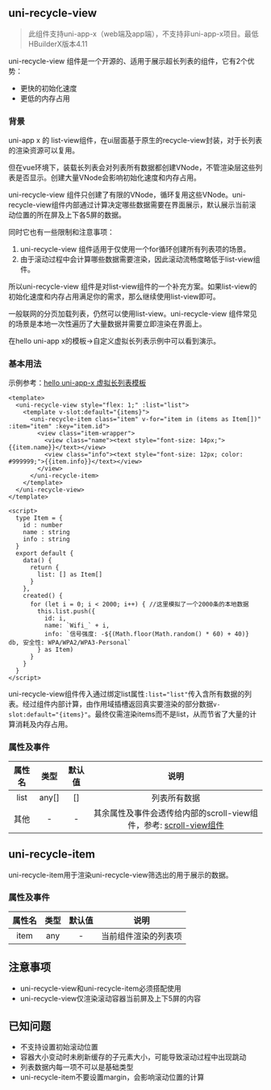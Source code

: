 ## uni-recycle-view

> 此组件支持uni-app-x（web端及app端），不支持非uni-app-x项目。最低HBuilderX版本4.11

uni-recycle-view 组件是一个开源的、适用于展示超长列表的组件，它有2个优势：
- 更快的初始化速度
- 更低的内存占用

### 背景

uni-app x 的 list-view组件，在ui层面基于原生的recycle-view封装，对于长列表的渲染资源可以复用。

但在vue环境下，装载长列表会对列表所有数据都创建VNode，不管渲染层这些列表是否显示。创建大量VNode会影响初始化速度和内存占用。

uni-recycle-view 组件只创建了有限的VNode，循环复用这些VNode。uni-recycle-view组件内部通过计算决定哪些数据需要在界面展示，默认展示当前滚动位置的所在屏及上下各5屏的数据。

同时它也有一些限制和注意事项：
1. uni-recycle-view 组件适用于仅使用一个for循环创建所有列表项的场景。
2. 由于滚动过程中会计算哪些数据需要渲染，因此滚动流畅度略低于list-view组件。

所以uni-recycle-view 组件是对list-view组件的一个补充方案。如果list-view的初始化速度和内存占用满足你的需求，那么继续使用list-view即可。

一般联网的分页加载列表，仍然可以使用list-view。uni-recycle-view 组件常见的场景是本地一次性遍历了大量数据并需要立即渲染在界面上。

在hello uni-app x的模板->自定义虚拟长列表示例中可以看到演示。

### 基本用法

示例参考：[hello uni-app-x 虚拟长列表模板](https://gitcode.net/dcloud/hello-uni-app-x/-/blob/dev/pages/template/custom-long-list/custom-long-list.uvue)

```vue
<template>
  <uni-recycle-view style="flex: 1;" :list="list">
    <template v-slot:default="{items}">
      <uni-recycle-item class="item" v-for="item in (items as Item[])" :item="item" :key="item.id">
        <view class="item-wrapper">
          <view class="name"><text style="font-size: 14px;">{{item.name}}</text></view>
          <view class="info"><text style="font-size: 12px; color: #999999;">{{item.info}}</text></view>
        </view>
      </uni-recycle-item>
    </template>
  </uni-recycle-view>
</template>

<script>
  type Item = {
    id : number
    name : string
    info : string
  }
  export default {
    data() {
      return {
        list: [] as Item[]
      }
    },
    created() {
      for (let i = 0; i < 2000; i++) { //这里模拟了一个2000条的本地数据
        this.list.push({
          id: i,
          name: `Wifi_` + i,
          info: `信号强度: -${(Math.floor(Math.random() * 60) + 40)} db, 安全性: WPA/WPA2/WPA3-Personal`
        } as Item)
      }
    }
  }
</script>
```

uni-recycle-view组件传入通过绑定list属性`:list="list"`传入含所有数据的列表。经过组件内部计算，由作用域插槽返回真实要渲染的部分数据`v-slot:default="{items}"`。最终仅需渲染items而不是list，从而节省了大量的计算消耗及内存占用。

### 属性及事件

|属性名	|类型	|默认值	|说明																																																															|
|:-:		|:-:	|:-:		|:-:																																																															|
|list		|any[]| []		|列表所有数据																																																												|
|其他		|-		|-			|其余属性及事件会透传给内部的scroll-view组件，参考: [scroll-view组件](https://doc.dcloud.net.cn/uni-app-x/component/scroll-view.html)	|


## uni-recycle-item

uni-recycle-item用于渲染uni-recycle-view筛选出的用于展示的数据。

### 属性及事件

|属性名	|类型	|默认值	|说明								|
|:-:		|:-:	|:-:		|:-:								|
|item		|any	| -			|当前组件渲染的列表项	|

## 注意事项

- uni-recycle-view和uni-recycle-item必须搭配使用
- uni-recycle-view仅渲染滚动容器当前屏及上下5屏的内容

## 已知问题

- 不支持设置初始滚动位置
- 容器大小变动时未刷新缓存的子元素大小，可能导致滚动过程中出现跳动
- 列表数据内每一项不可以是基础类型
- uni-recycle-item不要设置margin，会影响滚动位置的计算
